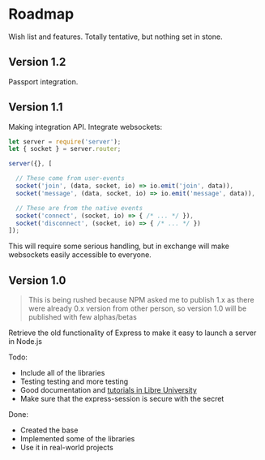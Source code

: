 # Roadmap

Wish list and features. Totally tentative, but nothing set in stone.


## Version 1.2

Passport integration.


## Version 1.1

Making integration API. Integrate websockets:

```js
let server = require('server');
let { socket } = server.router;

server({}, [

  // These come from user-events
  socket('join', (data, socket, io) => io.emit('join', data)),
  socket('message', (data, socket, io) => io.emit('message', data)),

  // These are from the native events
  socket('connect', (socket, io) => { /* ... */ }),
  socket('disconnect', (socket, io) => { /* ... */ })
]);
```

This will require some serious handling, but in exchange will make websockets easily accessible to everyone.



## Version 1.0

> This is being rushed because NPM asked me to publish 1.x as there were already 0.x version from other person, so version 1.0 will be published with few alphas/betas

Retrieve the old functionality of Express to make it easy to launch a server in Node.js

Todo:

- Include all of the libraries
- Testing testing and more testing
- Good documentation and [tutorials in Libre University](https://en.libre.university/subject/4kitSFzUe)
- Make sure that the express-session is secure with the secret

Done:

- Created the base
- Implemented some of the libraries
- Use it in real-world projects
